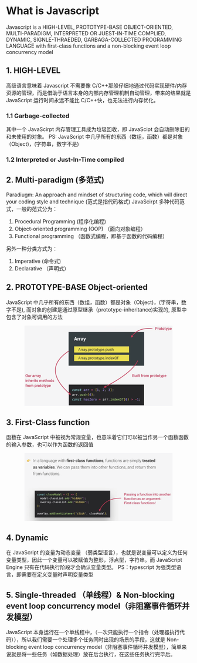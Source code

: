 # What is Javascript

Javascript is a HIGH-LEVEL, PROTOTYPE-BASE OBJECT-ORIENTED, MULTI-PARADIGM, INTERPRETED OR JUEST-IN-TIME COMPLIED, DYNAMIC, SIGNLE-THRAEDED, GARBAGA-COLLECTED PROGRAMMING LANGUAGE with first-class functions and a non-blocking event loop concurrency model

## 1. HIGH-LEVEL

高级语言意味着 Javascript 不需要像 C/C++那般仔细地通过代码实现硬件/内存资源的管理，而是借助于语言本身的内部内存管理机制自动管理，带来的结果就是 JavaScript 运行时间永远不能比 C/C++快，也无法进行内存优化。

### 1.1 Garbage-collected

其中一个 JavaScirpt 内存管理工具成为垃圾回收，即 JavaScipt 会自动删除旧的和未使用的对象。
PS: JavaScript 中几乎所有的东西（数组，函数）都是对象（Object)，(字符串，数字不是)

### 1.2 Interpreted or Just-In-Time compiled

## 2. Multi-paradigm (多范式)

Paradiugm: An approach and mindset of structuring code, which will direct your coding style and technique
(范式是指代码格式)
JavaScirpt 多种代码范式，一般的范式分为：

1. Procedural Programming (程序化编程)
2. Object-oriented programming (OOP) （面向对象编程）
3. Functional programming （函数式编程，即基于函数的代码编程）

另外一种分类方式为：

1. Imperative (命令式)
2. Declarative （声明式）

## 2. PROTOTYPE-BASE Object-oriented

JavaScript 中几乎所有的东西（数组，函数）都是对象（Object)，(字符串，数字不是), 而对象的创建是通过原型继承（prototype-inheritance)实现的, 原型中包含了对象可调用的方法

<div align="center">
<img src="https://github.com/chaksw/Javascript-Beginner/blob/main/imgs/Prototype-base.png?raw=true" width=80%>
</div>

## 3. First-Class function

函数在 JavaScript 中被视为常规变量，也意味着它们可以被当作另一个函数函数的输入参数，也可以作为函数的返回值

<div align="center">
<img src=https://github.com/chaksw/Javascript-Beginner/blob/main/imgs/first-class-fcuntion.png?raw=true" width=80%>
</div>

## 4. Dynamic

在 JavaScript 的变量为动态变量 （弱类型语言），也就是说变量可以定义为任何变量类型，因此一个变量可以被赋值为整形，浮点型，字符串。而 JavaScript Engine 只有在代码执行阶段才会确认变量类型。
PS：typescript 为强类型语言，即需要在定义变量时声明变量类型

## 5. Single-threaded （单线程）& Non-blocking event loop concurrency model（非阻塞事件循环并发模型）

JavaScript 本身运行在一个单线程中，（一次只能执行一个指令（处理器执行代码）），所以我们需要一个处理多个任务同时出现的场景的手段，这就是 Non-blocking event loop concurrency model（非阻塞事件循环并发模型），简单来说就是将一些任务（如数据处理）放在后台执行，在这些任务执行完毕后。
